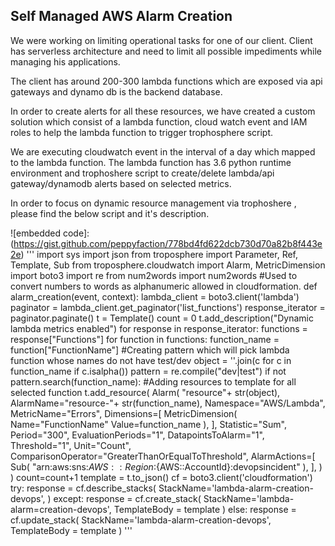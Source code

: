 ## Self Managed AWS Alarm Creation

We were working on limiting operational tasks for one of our client. Client has serverless architecture and need to limit all possible impediments while managing his applications.

The client has around 200-300 lambda functions which are exposed via api gateways and dynamo db is the backend database.

In order to create alerts for all these resources, we have created a custom solution which consist of a lambda function, cloud watch event and IAM roles to help the lambda function to trigger trophosphere script.

We are executing cloudwatch event in the interval of a day which mapped to the lambda function. The lambda function has 3.6 python runtime environment and trophoshere script to create/delete lambda/api gateway/dynamodb alerts based on selected metrics.

In order to focus on dynamic resource management via trophoshere , please find the below script and it's description.

![embedded code]: (https://gist.github.com/peppyfaction/778bd4fd622dcb730d70a82b8f443e2e)
'''
import sys
import json
from troposphere import Parameter, Ref, Template, Sub
from troposphere.cloudwatch import Alarm, MetricDimension
import boto3
import re
from num2words import num2words #Used to convert numbers to words as alphanumeric allowed in cloudformation.
def alarm_creation(event, context):
    lambda_client = boto3.client('lambda')
    paginator = lambda_client.get_paginator('list_functions')
    response_iterator = paginator.paginate()
    t = Template()
    count = 0
    t.add_description("Dynamic lambda metrics enabled")
    for response in response_iterator:
        functions = response["Functions"]
        for function in functions:
            function_name = function["FunctionName"]
            #Creating pattern which will pick lambda function whose names do not have test/dev
            object = ''.join(c for c in function_name if c.isalpha())
            pattern = re.compile("dev|test")
            if not pattern.search(function_name):
            #Adding resources to template for all selected function
                t.add_resource(
                    Alarm(
                        "resource"+ str(object),
                        AlarmName="resource-"+ str(function_name),
                        Namespace="AWS/Lambda",
                        MetricName="Errors",
                        Dimensions=[
                            MetricDimension(
                                Name="FunctionName"
                                Value=function_name
                            ),
                        ],
                        Statistic="Sum",
                        Period="300",
                        EvaluationPeriods="1",
                        DatapointsToAlarm="1",
                        Threshold="1",
                        Unit="Count",
                        ComparisonOperator="GreaterThanOrEqualToThreshold",
                        AlarmActions=[
                            Sub(
                                "arn:aws:sns:${AWS::Region}:${AWS::AccountId}:devopsincident"
                            ),
                        ],
                    )
                )
                count=count+1
    template = t.to_json()
    cf = boto3.client('cloudformation')
    try:
        response = cf.describe_stacks(
        StackName='lambda-alarm-creation-devops',
        )
    except:
        response = cf.create_stack(
            StackName='lambda-alarm=creation-devops',
            TemplateBody = template
        )
    else:
        response = cf.update_stack(
            StackName='lambda-alarm-creation-devops',
            TemplateBody = template
        )
'''
